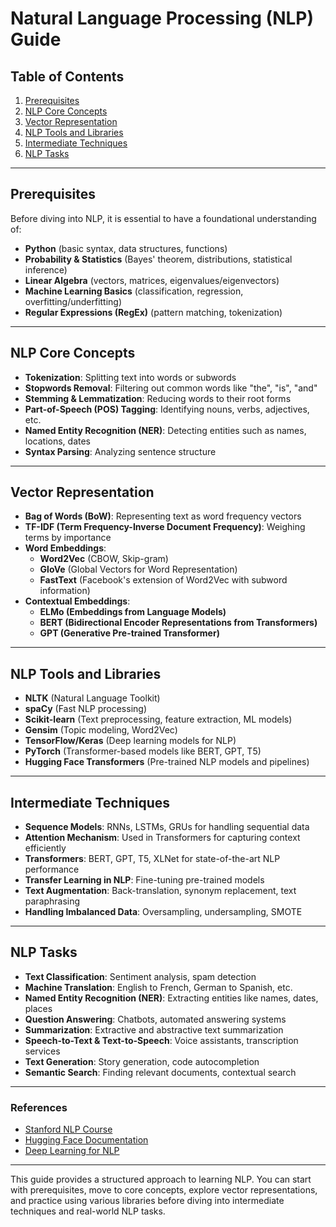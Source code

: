 # Natural Language Processing (NLP) Guide

## Table of Contents
1. [Prerequisites](#prerequisites)
2. [NLP Core Concepts](#nlp-core-concepts)
3. [Vector Representation](#vector-representation)
4. [NLP Tools and Libraries](#nlp-tools-and-libraries)
5. [Intermediate Techniques](#intermediate-techniques)
6. [NLP Tasks](#nlp-tasks)

---

## Prerequisites
Before diving into NLP, it is essential to have a foundational understanding of:
- **Python** (basic syntax, data structures, functions)
- **Probability & Statistics** (Bayes' theorem, distributions, statistical inference)
- **Linear Algebra** (vectors, matrices, eigenvalues/eigenvectors)
- **Machine Learning Basics** (classification, regression, overfitting/underfitting)
- **Regular Expressions (RegEx)** (pattern matching, tokenization)

---

## NLP Core Concepts
- **Tokenization**: Splitting text into words or subwords
- **Stopwords Removal**: Filtering out common words like "the", "is", "and"
- **Stemming & Lemmatization**: Reducing words to their root forms
- **Part-of-Speech (POS) Tagging**: Identifying nouns, verbs, adjectives, etc.
- **Named Entity Recognition (NER)**: Detecting entities such as names, locations, dates
- **Syntax Parsing**: Analyzing sentence structure

---

## Vector Representation
- **Bag of Words (BoW)**: Representing text as word frequency vectors
- **TF-IDF (Term Frequency-Inverse Document Frequency)**: Weighing terms by importance
- **Word Embeddings**:
  - **Word2Vec** (CBOW, Skip-gram)
  - **GloVe** (Global Vectors for Word Representation)
  - **FastText** (Facebook's extension of Word2Vec with subword information)
- **Contextual Embeddings**:
  - **ELMo (Embeddings from Language Models)**
  - **BERT (Bidirectional Encoder Representations from Transformers)**
  - **GPT (Generative Pre-trained Transformer)**

---

## NLP Tools and Libraries
- **NLTK** (Natural Language Toolkit)
- **spaCy** (Fast NLP processing)
- **Scikit-learn** (Text preprocessing, feature extraction, ML models)
- **Gensim** (Topic modeling, Word2Vec)
- **TensorFlow/Keras** (Deep learning models for NLP)
- **PyTorch** (Transformer-based models like BERT, GPT, T5)
- **Hugging Face Transformers** (Pre-trained NLP models and pipelines)

---

## Intermediate Techniques
- **Sequence Models**: RNNs, LSTMs, GRUs for handling sequential data
- **Attention Mechanism**: Used in Transformers for capturing context efficiently
- **Transformers**: BERT, GPT, T5, XLNet for state-of-the-art NLP performance
- **Transfer Learning in NLP**: Fine-tuning pre-trained models
- **Text Augmentation**: Back-translation, synonym replacement, text paraphrasing
- **Handling Imbalanced Data**: Oversampling, undersampling, SMOTE

---

## NLP Tasks
- **Text Classification**: Sentiment analysis, spam detection
- **Machine Translation**: English to French, German to Spanish, etc.
- **Named Entity Recognition (NER)**: Extracting entities like names, dates, places
- **Question Answering**: Chatbots, automated answering systems
- **Summarization**: Extractive and abstractive text summarization
- **Speech-to-Text & Text-to-Speech**: Voice assistants, transcription services
- **Text Generation**: Story generation, code autocompletion
- **Semantic Search**: Finding relevant documents, contextual search

---

### References
- [Stanford NLP Course](https://web.stanford.edu/class/cs224n/)
- [Hugging Face Documentation](https://huggingface.co/docs)
- [Deep Learning for NLP](https://www.deeplearning.ai/)

---

This guide provides a structured approach to learning NLP. You can start with prerequisites, move to core concepts, explore vector representations, and practice using various libraries before diving into intermediate techniques and real-world NLP tasks.
